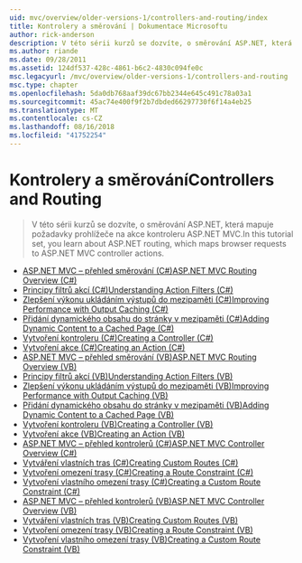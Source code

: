 ```yaml
---
uid: mvc/overview/older-versions-1/controllers-and-routing/index
title: Kontrolery a směrování | Dokumentace Microsoftu
author: rick-anderson
description: V této sérii kurzů se dozvíte, o směrování ASP.NET, která mapuje požadavky prohlížeče na akce kontroleru ASP.NET MVC.
ms.author: riande
ms.date: 09/28/2011
ms.assetid: 124df537-428c-4861-b6c2-4830c094fe0c
msc.legacyurl: /mvc/overview/older-versions-1/controllers-and-routing
msc.type: chapter
ms.openlocfilehash: 5da0db768aaf39dc67bb2344e645c491c78a03a1
ms.sourcegitcommit: 45ac74e400f9f2b7dbded66297730f6f14a4eb25
ms.translationtype: MT
ms.contentlocale: cs-CZ
ms.lasthandoff: 08/16/2018
ms.locfileid: "41752254"
---
```

<a name="controllers-and-routing"></a><span data-ttu-id="99716-103">Kontrolery a směrování</span><span class="sxs-lookup"><span data-stu-id="99716-103">Controllers and Routing</span></span>
====================
> <span data-ttu-id="99716-104">V této sérii kurzů se dozvíte, o směrování ASP.NET, která mapuje požadavky prohlížeče na akce kontroleru ASP.NET MVC.</span><span class="sxs-lookup"><span data-stu-id="99716-104">In this tutorial set, you learn about ASP.NET routing, which maps browser requests to ASP.NET MVC controller actions.</span></span>


- [<span data-ttu-id="99716-105">ASP.NET MVC – přehled směrování (C#)</span><span class="sxs-lookup"><span data-stu-id="99716-105">ASP.NET MVC Routing Overview (C#)</span></span>](asp-net-mvc-routing-overview-cs.md)
- [<span data-ttu-id="99716-106">Principy filtrů akcí (C#)</span><span class="sxs-lookup"><span data-stu-id="99716-106">Understanding Action Filters (C#)</span></span>](understanding-action-filters-cs.md)
- [<span data-ttu-id="99716-107">Zlepšení výkonu ukládáním výstupů do mezipaměti (C#)</span><span class="sxs-lookup"><span data-stu-id="99716-107">Improving Performance with Output Caching (C#)</span></span>](improving-performance-with-output-caching-cs.md)
- [<span data-ttu-id="99716-108">Přidání dynamického obsahu do stránky v mezipaměti (C#)</span><span class="sxs-lookup"><span data-stu-id="99716-108">Adding Dynamic Content to a Cached Page (C#)</span></span>](adding-dynamic-content-to-a-cached-page-cs.md)
- [<span data-ttu-id="99716-109">Vytvoření kontroleru (C#)</span><span class="sxs-lookup"><span data-stu-id="99716-109">Creating a Controller (C#)</span></span>](creating-a-controller-cs.md)
- [<span data-ttu-id="99716-110">Vytvoření akce (C#)</span><span class="sxs-lookup"><span data-stu-id="99716-110">Creating an Action (C#)</span></span>](creating-an-action-cs.md)
- [<span data-ttu-id="99716-111">ASP.NET MVC – přehled směrování (VB)</span><span class="sxs-lookup"><span data-stu-id="99716-111">ASP.NET MVC Routing Overview (VB)</span></span>](asp-net-mvc-routing-overview-vb.md)
- [<span data-ttu-id="99716-112">Principy filtrů akcí (VB)</span><span class="sxs-lookup"><span data-stu-id="99716-112">Understanding Action Filters (VB)</span></span>](understanding-action-filters-vb.md)
- [<span data-ttu-id="99716-113">Zlepšení výkonu ukládáním výstupů do mezipaměti (VB)</span><span class="sxs-lookup"><span data-stu-id="99716-113">Improving Performance with Output Caching (VB)</span></span>](improving-performance-with-output-caching-vb.md)
- [<span data-ttu-id="99716-114">Přidání dynamického obsahu do stránky v mezipaměti (VB)</span><span class="sxs-lookup"><span data-stu-id="99716-114">Adding Dynamic Content to a Cached Page (VB)</span></span>](adding-dynamic-content-to-a-cached-page-vb.md)
- [<span data-ttu-id="99716-115">Vytvoření kontroleru (VB)</span><span class="sxs-lookup"><span data-stu-id="99716-115">Creating a Controller (VB)</span></span>](creating-a-controller-vb.md)
- [<span data-ttu-id="99716-116">Vytvoření akce (VB)</span><span class="sxs-lookup"><span data-stu-id="99716-116">Creating an Action (VB)</span></span>](creating-an-action-vb.md)
- [<span data-ttu-id="99716-117">ASP.NET MVC – přehled kontrolerů (C#)</span><span class="sxs-lookup"><span data-stu-id="99716-117">ASP.NET MVC Controller Overview (C#)</span></span>](aspnet-mvc-controllers-overview-cs.md)
- [<span data-ttu-id="99716-118">Vytváření vlastních tras (C#)</span><span class="sxs-lookup"><span data-stu-id="99716-118">Creating Custom Routes (C#)</span></span>](creating-custom-routes-cs.md)
- [<span data-ttu-id="99716-119">Vytvoření omezení trasy (C#)</span><span class="sxs-lookup"><span data-stu-id="99716-119">Creating a Route Constraint (C#)</span></span>](creating-a-route-constraint-cs.md)
- [<span data-ttu-id="99716-120">Vytvoření vlastního omezení trasy (C#)</span><span class="sxs-lookup"><span data-stu-id="99716-120">Creating a Custom Route Constraint (C#)</span></span>](creating-a-custom-route-constraint-cs.md)
- [<span data-ttu-id="99716-121">ASP.NET MVC – přehled kontrolerů (VB)</span><span class="sxs-lookup"><span data-stu-id="99716-121">ASP.NET MVC Controller Overview (VB)</span></span>](asp-net-mvc-controller-overview-vb.md)
- [<span data-ttu-id="99716-122">Vytváření vlastních tras (VB)</span><span class="sxs-lookup"><span data-stu-id="99716-122">Creating Custom Routes (VB)</span></span>](creating-custom-routes-vb.md)
- [<span data-ttu-id="99716-123">Vytvoření omezení trasy (VB)</span><span class="sxs-lookup"><span data-stu-id="99716-123">Creating a Route Constraint (VB)</span></span>](creating-a-route-constraint-vb.md)
- [<span data-ttu-id="99716-124">Vytvoření vlastního omezení trasy (VB)</span><span class="sxs-lookup"><span data-stu-id="99716-124">Creating a Custom Route Constraint (VB)</span></span>](creating-a-custom-route-constraint-vb.md)
